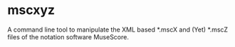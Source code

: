 # mscxyz

A command line tool to manipulate the XML based *.mscX and (Yet) *.mscZ files 
of the notation software MuseScore.
